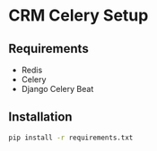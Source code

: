 # CRM Celery Setup

## Requirements
- Redis
- Celery
- Django Celery Beat

## Installation
```bash
pip install -r requirements.txt
